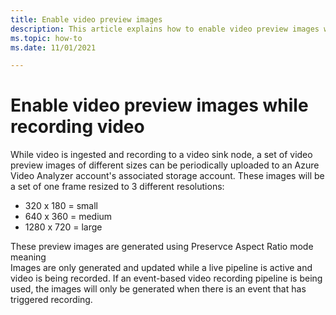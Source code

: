 ```yaml
---
title: Enable video preview images
description: This article explains how to enable video preview images when recording to a video sink using Azure Video Analyzer
ms.topic: how-to
ms.date: 11/01/2021

---
```


# Enable video preview images while recording video

While video is ingested and recording to a video sink node, a set of video preview images of different sizes can be periodically uploaded to an Azure Video Analyzer account's associated storage account.
These images will be a set of one frame resized to 3 different resolutions:

  * 320 x 180 = small
  * 640 x 360 = medium
  * 1280 x 720 = large

These preview images are generated using Preservce Aspect Ratio mode meaning  
Images are only generated and updated while a live pipeline is active and video is being recorded.
If an event-based video recording pipeline is being used, the images will only be generated when there is an event that has triggered recording.

